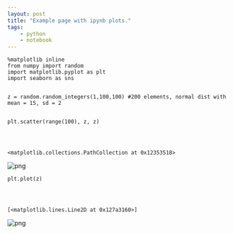 ```yaml
---
layout: post
title: "Example page with ipynb plots."
tags:
    - python
    - notebook
---
```


    %matplotlib inline
    from numpy import random
    import matplotlib.pyplot as plt
    import seaborn as sns


    z = random.random_integers(1,100,100) #200 elements, normal dist with mean = 15, sd = 2


    plt.scatter(range(100), z, z)




    <matplotlib.collections.PathCollection at 0x12353518>




![png](sampleScatter_files/sampleScatter_2_1.png)


    plt.plot(z)




    [<matplotlib.lines.Line2D at 0x127a3160>]




![png](sampleScatter_files/sampleScatter_3_1.png)
